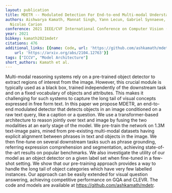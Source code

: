 ```yaml
---
layout: publication
title: MDETR -- Modulated Detection For End-to-end Multi-modal Understanding
authors: Aishwarya Kamath, Mannat Singh, Yann Lecun, Gabriel Synnaeve, Ishan Misra,
  Nicolas Carion
conference: 2021 IEEE/CVF International Conference on Computer Vision (ICCV)
year: 2021
bibkey: kamath2021mdetr
citations: 476
additional_links: [{name: Code, url: 'https://github.com/ashkamath/mdetr'}, {name: Paper,
    url: 'https://arxiv.org/abs/2104.12763'}]
tags: ["ICCV", "Model Architecture"]
short_authors: Kamath et al.
---
```

Multi-modal reasoning systems rely on a pre-trained object detector to
extract regions of interest from the image. However, this crucial module is
typically used as a black box, trained independently of the downstream task and
on a fixed vocabulary of objects and attributes. This makes it challenging for
such systems to capture the long tail of visual concepts expressed in free form
text. In this paper we propose MDETR, an end-to-end modulated detector that
detects objects in an image conditioned on a raw text query, like a caption or
a question. We use a transformer-based architecture to reason jointly over text
and image by fusing the two modalities at an early stage of the model. We
pre-train the network on 1.3M text-image pairs, mined from pre-existing
multi-modal datasets having explicit alignment between phrases in text and
objects in the image. We then fine-tune on several downstream tasks such as
phrase grounding, referring expression comprehension and segmentation,
achieving state-of-the-art results on popular benchmarks. We also investigate
the utility of our model as an object detector on a given label set when
fine-tuned in a few-shot setting. We show that our pre-training approach
provides a way to handle the long tail of object categories which have very few
labelled instances. Our approach can be easily extended for visual question
answering, achieving competitive performance on GQA and CLEVR. The code and
models are available at https://github.com/ashkamath/mdetr.